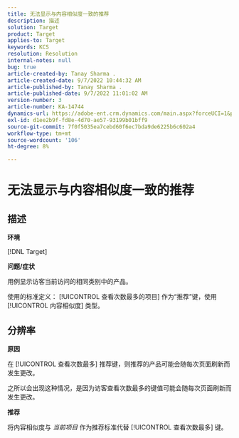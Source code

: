 ```yaml
---
title: 无法显示与内容相似度一致的推荐
description: 描述
solution: Target
product: Target
applies-to: Target
keywords: KCS
resolution: Resolution
internal-notes: null
bug: true
article-created-by: Tanay Sharma .
article-created-date: 9/7/2022 10:44:32 AM
article-published-by: Tanay Sharma .
article-published-date: 9/7/2022 11:01:02 AM
version-number: 3
article-number: KA-14744
dynamics-url: https://adobe-ent.crm.dynamics.com/main.aspx?forceUCI=1&pagetype=entityrecord&etn=knowledgearticle&id=d1bc1008-9a2e-ed11-9db1-002248086735
exl-id: d1ee2b9f-fd8e-4d70-ae57-93199b01bff9
source-git-commit: 7f0f5035ea7cebd60f6ec7bda9de6225b6c602a4
workflow-type: tm+mt
source-wordcount: '106'
ht-degree: 8%

---
```


# 无法显示与内容相似度一致的推荐

## 描述


<b>环境</b>

[!DNL Target]



<b>问题/症状</b>

用例显示访客当前访问的相同类别中的产品。

使用的标准定义： [!UICONTROL 查看次数最多的项目] 作为“推荐”键，使用 [!UICONTROL 内容相似度] 类型。


## 分辨率


<b>原因</b>

在 [!UICONTROL 查看次数最多] 推荐键，则推荐的产品可能会随每次页面刷新而发生更改。

之所以会出现这种情况，是因为访客查看次数最多的键值可能会随每次页面刷新而发生更改。



<b>推荐</b>

将内容相似度与 *当前项目* 作为推荐标准代替 [!UICONTROL 查看次数最多] 键。
